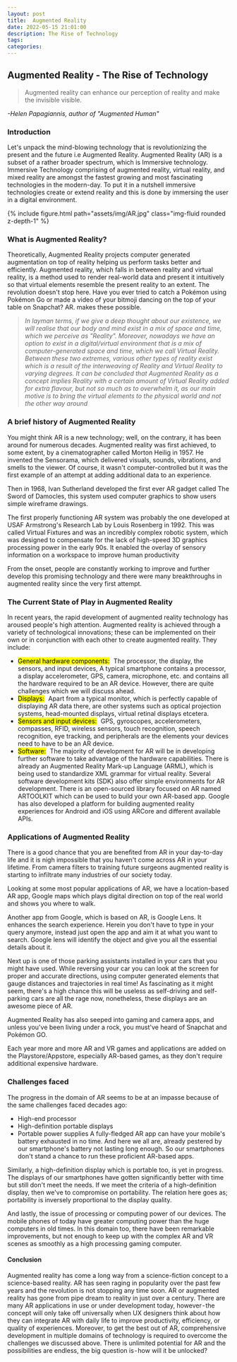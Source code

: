 ```yaml
---
layout: post
title:  Augmented Reality
date: 2022-05-15 21:01:00
description: The Rise of Technology
tags:
categories: 
---
```

## Augmented Reality - The Rise of Technology

> Augmented reality can enhance our perception of reality and make the invisible visible. 

 <i>-Helen Papagiannis, author of "Augmented Human"</i>

### Introduction
Let's unpack the mind-blowing technology that is revolutionizing the present and the future i.e Augmented Reality. Augmented Reality (AR) is a subset of a rather broader spectrum, which is Immersive technology. Immersive Technology comprising of augmented reality, virtual reality, and mixed reality are amongst the fastest growing and most fascinating technologies in the modern-day. To put it in a nutshell immersive technologies create or extend reality and this is done by immersing the user in a digital environment.

{% include figure.html path="assets/img/AR.jpg" class="img-fluid rounded z-depth-1" %}

### What is Augmented Reality?
Theoretically, Augmented Reality projects computer generated augmentation on top of reality helping us perform tasks better and efficiently. Augmented reality, which falls in between reality and virtual reality, is a method used to render real-world data and present it intuitively so that virtual elements resemble the present reality to an extent. The revolution doesn't stop here. Have you ever tried to catch a Pokémon using Pokémon Go or made a video of your bitmoji dancing on the top of your table on Snapchat? AR. makes these possible.

> <i>In layman terms, if we give a deep thought about our existence, we will realise that our body and mind exist in a mix of space and time, which we perceive as "Reality". Moreover, nowadays we have an option to exist in a digital/virtual environment that is a mix of computer-generated space and time, which we call Virtual Reality. Between these two extremes, various other types of reality exist which is a result of the interweaving of Reality and Virtual Reality to varying degrees. It can be concluded that Augmented Reality as a concept implies Reality with a certain amount of Virtual Reality added for extra flavour, but not so much as to overwhelm it, as our main motive is to bring the virtual elements to the physical world and not the other way around</i>

### A brief history of Augmented Reality
You might think AR is a new technology; well, on the contrary, it has been around for numerous decades. Augmented reality was first achieved, to some extent, by a cinematographer called Morton Heilig in 1957. He invented the Sensorama, which delivered visuals, sounds, vibrations, and smells to the viewer. Of course, it wasn't computer-controlled but it was the first example of an attempt at adding additional data to an experience.

Then in 1968, Ivan Sutherland developed the first ever AR gadget called The Sword of Damocles, this system used computer graphics to show users simple wireframe drawings.

The first properly functioning AR system was probably the one developed at USAF Armstrong's Research Lab by Louis Rosenberg in 1992. This was called Virtual Fixtures and was an incredibly complex robotic system, which was designed to compensate for the lack of high-speed 3D graphics processing power in the early 90s. It enabled the overlay of sensory information on a workspace to improve human productivity

From the onset, people are constantly working to improve and further develop this promising technology and there were many breakthroughs in augmented reality since the very first attempt.

### The Current State of Play in Augmented Reality
In recent years, the rapid development of augmented reality technology has aroused people's high attention. Augmented reality is achieved through a variety of technological innovations; these can be implemented on their own or in conjunction with each other to create augmented reality. They include:

* <mark>General hardware components:</mark>    The processor, the display, the sensors, and input devices, A typical smartphone contains a processor, a display accelerometer, GPS, camera, microphone, etc. and contains all the hardware required to be an AR device. However, there are quite challenges which we will discuss ahead.
* <mark>Displays:</mark>    Apart from a typical monitor, which is perfectly capable of displaying AR data there, are other systems such as optical projection systems, head-mounted displays, virtual retinal displays etcetera.
* <mark>Sensors and input devices:</mark>    GPS, gyroscopes, accelerometers, compasses, RFID, wireless sensors, touch recognition, speech recognition, eye tracking, and peripherals are the elements your devices need to have to be an AR device.
* <mark>Software:</mark>    The majority of development for AR will be in developing further software to take advantage of the hardware capabilities. There is already an Augmented Reality Mark-up Language (ARML), which is being used to standardize XML grammar for virtual reality. Several software development kits (SDK) also offer simple environments for AR development. There is an open-sourced library focused on AR named ARTOOLKIT which can be used to build your own AR-based app. Google has also developed a platform for building augmented reality experiences for Android and iOS using ARCore and different available APIs.


### Applications of Augmented Reality
There is a good chance that you are benefited from AR in your day-to-day life and it is nigh impossible that you haven't come across AR in your lifetime. From camera filters to training future surgeons augmented reality is starting to infiltrate many industries of our society today.

Looking at some most popular applications of AR, we have a location-based AR app, Google maps which plays digital direction on top of the real world and shows you where to walk.

Another app from Google, which is based on AR, is Google Lens. It enhances the search experience. Herein you don't have to type in your query anymore, instead just open the app and aim it at what you want to search. Google lens will identify the object and give you all the essential details about it.

Next up is one of those parking assistants installed in your cars that you might have used. While reversing your car you can look at the screen for proper and accurate directions, using computer generated elements that gauge distances and trajectories in real time! As fascinating as it might seem, there's a high chance this will be useless as self-driving and self-parking cars are all the rage now, nonetheless, these displays are an awesome piece of AR.

Augmented Reality has also seeped into gaming and camera apps, and unless you've been living under a rock, you must've heard of Snapchat and Pokémon GO.

Each year more and more AR and VR games and applications are added on the Playstore/Appstore, especially AR-based games, as they don't require additional expensive hardware.

### Challenges faced
The progress in the domain of AR seems to be at an impasse because of the same challenges faced decades ago:

- High-end processor
- High-definition portable displays
- Portable power supplies
A fully-fledged AR app can have your mobile's battery exhausted in no time. And here we all are, already pestered by our smartphone's battery not lasting long enough. So our smartphones don't stand a chance to run these proficient AR-based apps.

Similarly, a high-definition display which is portable too, is yet in progress. The displays of our smartphones have gotten significantly better with time but still don't meet the needs. If we meet the criteria of a high-definition display, then we've to compromise on portability. The relation here goes as; portability is inversely proportional to the display quality.

And lastly, the issue of processing or computing power of our devices. The mobile phones of today have greater computing power than the huge computers in old times. In this domain too, there have been remarkable improvements, but not enough to keep up with the complex AR and VR scenes as smoothly as a high processing gaming computer.

#### Conclusion
Augmented reality has come a long way from a science-fiction concept to a science-based reality. AR has seen raging in popularity over the past few years and the revolution is not stopping any time soon. AR or augmented reality has gone from pipe dream to reality in just over a century. There are many AR applications in use or under development today, however - the concept will only take off universally when UX designers think about how they can integrate AR with daily life to improve productivity, efficiency, or quality of experiences. Moreover, to get the best out of AR, comprehensive development in multiple domains of technology is required to overcome the challenges we discussed above. There is unlimited potential for AR and the possibilities are endless, the big question is - how will it be unlocked?

